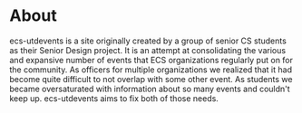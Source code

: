 # About

ecs-utdevents is a site originally created by a group of senior CS students as their Senior Design project. It is an attempt at consolidating the various and expansive number of events that ECS organizations regularly put on for the community. As officers for multiple organizations we realized that it had become quite difficult to not overlap with some other event. As students we became oversaturated with information about so many events and couldn't keep up. ecs-utdevents aims to fix both of those needs.